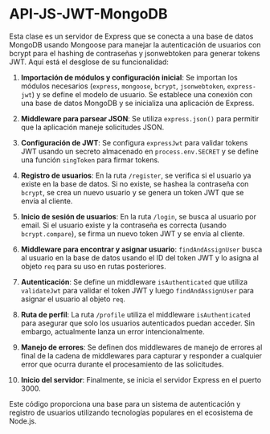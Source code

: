 # API-JS-JWT-MongoDB

Esta clase es un servidor de Express que se conecta a una base de datos MongoDB usando Mongoose para manejar la autenticación de usuarios con bcrypt para el hashing de contraseñas y jsonwebtoken para generar tokens JWT. Aquí está el desglose de su funcionalidad:

1. **Importación de módulos y configuración inicial**: Se importan los módulos necesarios (`express`, `mongoose`, `bcrypt`, `jsonwebtoken`, `express-jwt`) y se define el modelo de usuario. Se establece una conexión con una base de datos MongoDB y se inicializa una aplicación de Express.

2. **Middleware para parsear JSON**: Se utiliza `express.json()` para permitir que la aplicación maneje solicitudes JSON.

3. **Configuración de JWT**: Se configura `expressJwt` para validar tokens JWT usando un secreto almacenado en `process.env.SECRET` y se define una función `singToken` para firmar tokens.

4. **Registro de usuarios**: En la ruta `/register`, se verifica si el usuario ya existe en la base de datos. Si no existe, se hashea la contraseña con `bcrypt`, se crea un nuevo usuario y se genera un token JWT que se envía al cliente.

5. **Inicio de sesión de usuarios**: En la ruta `/login`, se busca al usuario por email. Si el usuario existe y la contraseña es correcta (usando `bcrypt.compare`), se firma un nuevo token JWT y se envía al cliente.

6. **Middleware para encontrar y asignar usuario**: `findAndAssignUser` busca al usuario en la base de datos usando el ID del token JWT y lo asigna al objeto `req` para su uso en rutas posteriores.

7. **Autenticación**: Se define un middleware `isAuthenticated` que utiliza `validateJwt` para validar el token JWT y luego `findAndAssignUser` para asignar el usuario al objeto `req`.

8. **Ruta de perfil**: La ruta `/profile` utiliza el middleware `isAuthenticated` para asegurar que solo los usuarios autenticados puedan acceder. Sin embargo, actualmente lanza un error intencionalmente.

9. **Manejo de errores**: Se definen dos middlewares de manejo de errores al final de la cadena de middlewares para capturar y responder a cualquier error que ocurra durante el procesamiento de las solicitudes.

10. **Inicio del servidor**: Finalmente, se inicia el servidor Express en el puerto 3000.

Este código proporciona una base para un sistema de autenticación y registro de usuarios utilizando tecnologías populares en el ecosistema de Node.js.